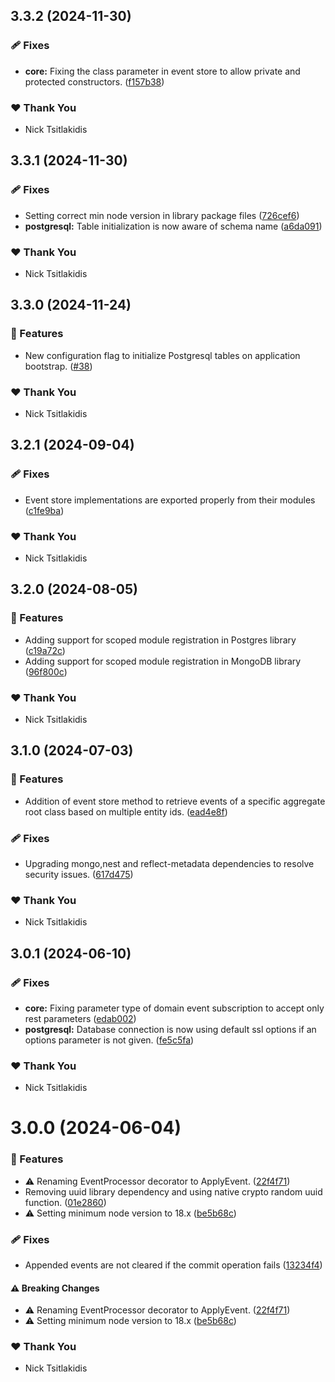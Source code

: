 ## 3.3.2 (2024-11-30)

### 🩹 Fixes

- **core:** Fixing the class parameter in event store to allow private and protected constructors. ([f157b38](https://github.com/NickTsitlakidis/event-nest/commit/f157b38))

### ❤️ Thank You

- Nick Tsitlakidis

## 3.3.1 (2024-11-30)

### 🩹 Fixes

- Setting correct min node version in library package files ([726cef6](https://github.com/NickTsitlakidis/event-nest/commit/726cef6))
- **postgresql:** Table initialization is now aware of schema name ([a6da091](https://github.com/NickTsitlakidis/event-nest/commit/a6da091))

### ❤️ Thank You

- Nick Tsitlakidis

## 3.3.0 (2024-11-24)


### 🚀 Features

- New configuration flag to initialize Postgresql tables on application bootstrap. ([#38](https://github.com/NickTsitlakidis/event-nest/pull/38))

### ❤️  Thank You

- Nick Tsitlakidis

## 3.2.1 (2024-09-04)


### 🩹 Fixes

- Event store implementations are exported properly from their modules ([c1fe9ba](https://github.com/NickTsitlakidis/event-nest/commit/c1fe9ba))

### ❤️  Thank You

- Nick Tsitlakidis

## 3.2.0 (2024-08-05)


### 🚀 Features

- Adding support for scoped module registration in Postgres library ([c19a72c](https://github.com/NickTsitlakidis/event-nest/commit/c19a72c))
- Adding support for scoped module registration in MongoDB library ([96f800c](https://github.com/NickTsitlakidis/event-nest/commit/96f800c))

### ❤️  Thank You

- Nick Tsitlakidis

## 3.1.0 (2024-07-03)


### 🚀 Features

- Addition of event store method to retrieve events of a specific aggregate root class based on multiple entity ids. ([ead4e8f](https://github.com/NickTsitlakidis/event-nest/commit/ead4e8f))

### 🩹 Fixes

- Upgrading mongo,nest and reflect-metadata dependencies to resolve security issues. ([617d475](https://github.com/NickTsitlakidis/event-nest/commit/617d475))

### ❤️  Thank You

- Nick Tsitlakidis

## 3.0.1 (2024-06-10)


### 🩹 Fixes

- **core:** Fixing parameter type of domain event subscription to accept only rest parameters ([edab002](https://github.com/NickTsitlakidis/event-nest/commit/edab002))
- **postgresql:** Database connection is now using default ssl options if an options parameter is not given. ([fe5c5fa](https://github.com/NickTsitlakidis/event-nest/commit/fe5c5fa))

### ❤️  Thank You

- Nick Tsitlakidis

# 3.0.0 (2024-06-04)


### 🚀 Features

- ⚠️  Renaming EventProcessor decorator to ApplyEvent. ([22f4f71](https://github.com/NickTsitlakidis/event-nest/commit/22f4f71))
- Removing uuid library dependency and using native crypto random uuid function. ([01e2860](https://github.com/NickTsitlakidis/event-nest/commit/01e2860))
- ⚠️  Setting minimum node version to 18.x ([be5b68c](https://github.com/NickTsitlakidis/event-nest/commit/be5b68c))

### 🩹 Fixes

- Appended events are not cleared if the commit operation fails ([13234f4](https://github.com/NickTsitlakidis/event-nest/commit/13234f4))

#### ⚠️  Breaking Changes

- ⚠️  Renaming EventProcessor decorator to ApplyEvent. ([22f4f71](https://github.com/NickTsitlakidis/event-nest/commit/22f4f71))
- ⚠️  Setting minimum node version to 18.x ([be5b68c](https://github.com/NickTsitlakidis/event-nest/commit/be5b68c))

### ❤️  Thank You

- Nick Tsitlakidis
